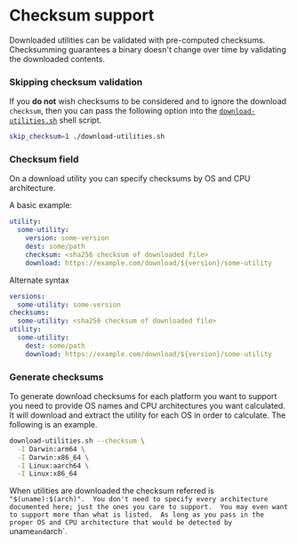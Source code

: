# Checksum support

Downloaded utilities can be validated with pre-computed checksums.  Checksumming
guarantees a binary doesn't change over time by validating the downloaded
contents.

### Skipping checksum validation

If you **do not** wish checksums to be considered and to ignore the download
`checksum`, then you can pass the following option into the
[`download-utilities.sh`](../download-utilities.sh) shell script.

```bash
skip_checksum=1 ./download-utilities.sh
```

### Checksum field

On a download utility you can specify checksums by OS and CPU architecture.

A basic example:

```yaml
utility:
  some-utility:
    version: some-version
    dest: some/path
    checksum: <sha256 checksum of downloaded file>
    download: https://example.com/download/${version}/some-utility
```

Alternate syntax

```yaml
versions:
  some-utility: some-version
checksums:
  some-utility: <sha256 checksum of downloaded file>
utility:
  some-utility:
    dest: some/path
    download: https://example.com/download/${version}/some-utility
```

### Generate checksums

To generate download checksums for each platform you want to support you need to
provide OS names and CPU architectures you want calculated.  It will download
and extract the utility for each OS in order to calculate.  The following is an
example.

```bash
download-utilities.sh --checksum \
  -I Darwin:arm64 \
  -I Darwin:x86_64 \
  -I Linux:aarch64 \
  -I Linux:x86_64
```

When utilities are downloaded the checksum referred is `"$(uname):$(arch)".  You
don't need to specify every architecture documented here; just the ones you care
to support.  You may even want to support more than what is listed.  As long as
you pass in the proper OS and CPU architecture that would be detected by `uname`
and `arch`.
